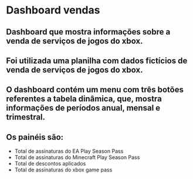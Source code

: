 # Dashboard vendas

## Dashboard que mostra informações sobre a venda de serviços de jogos do xbox.

## Foi utilizada uma planilha com dados fictícios de venda de serviços de jogos do xbox.

## O dashboard contém um menu com três botões referentes a tabela dinâmica, que, mostra informações de períodos anual, mensal e trimestral.

## Os painéis são:
* Total de assinaturas do EA Play Season Pass
* Total de assinaturas do Minecraft Play Season Pass
* Total de descontos aplicados
* Total de assinaturas do xbox game pass
